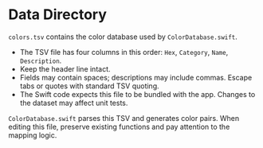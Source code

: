 # Data Directory

`colors.tsv` contains the color database used by `ColorDatabase.swift`.

- The TSV file has four columns in this order: `Hex`, `Category`, `Name`, `Description`.
- Keep the header line intact.
- Fields may contain spaces; descriptions may include commas. Escape tabs or quotes with standard TSV quoting.
- The Swift code expects this file to be bundled with the app. Changes to the dataset may affect unit tests.

`ColorDatabase.swift` parses this TSV and generates color pairs. When editing this file, preserve existing functions and pay attention to the mapping logic.
